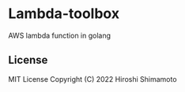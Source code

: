 Lambda-toolbox
==============

AWS lambda function in golang


License
-------
MIT License Copyright (C) 2022 Hiroshi Shimamoto
